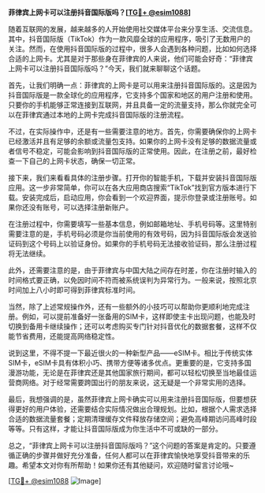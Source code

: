 **菲律宾上网卡可以注册抖音国际版吗？[[TG💪+ @esim1088](https://t.me/s/esim1088)]**

随着互联网的发展，越来越多的人开始使用社交媒体平台来分享生活、交流信息。其中，抖音国际版（TikTok）作为一款风靡全球的应用程序，吸引了无数用户的关注。然而，在使用抖音国际版的过程中，很多人会遇到各种问题，比如如何选择合适的上网卡。尤其是对于那些身在菲律宾的人来说，他们可能会好奇：“菲律宾上网卡可以注册抖音国际版吗？”今天，我们就来聊聊这个话题。

首先，让我们明确一点：菲律宾的上网卡是可以用来注册抖音国际版的。这是因为抖音国际版是一款全球化的应用程序，它支持多个国家和地区的用户注册和使用。只要你的手机能够正常连接到互联网，并且具备一定的流量支持，那么你就完全可以在菲律宾通过本地的上网卡完成抖音国际版的注册流程。

不过，在实际操作中，还是有一些需要注意的地方。首先，你需要确保你的上网卡已经激活并且有足够的余额或流量包支持。如果你的上网卡没有足够的数据流量或者信号不稳定，可能会影响到抖音国际版的正常使用。因此，在注册之前，最好检查一下自己的上网卡状态，确保一切正常。

接下来，我们来看看具体的注册步骤。打开你的智能手机，下载并安装抖音国际版应用。这一步非常简单，你可以在各大应用商店搜索“TikTok”找到官方版本进行下载。安装完成后，启动应用，你会看到一个欢迎界面，提示你登录或注册账号。如果你还没有账号，可以选择注册新账户。

在注册过程中，你需要填写一些基本信息，例如邮箱地址、手机号码等。这里特别需要注意的是，手机号码必须是你当前使用的有效号码，因为抖音国际版会发送验证码到这个号码上以验证身份。如果你的手机号码无法接收验证码，那么注册过程将无法继续。

此外，还需要注意的是，由于菲律宾与中国大陆之间存在时差，你在注册时输入的时间格式要正确，以免因时间不符而被系统误判为异常行为。一般来说，按照北京时间加上八小时即可得到菲律宾标准时间。

当然，除了上述常规操作外，还有一些额外的小技巧可以帮助你更顺利地完成注册。例如，可以提前准备好一张备用的SIM卡，这样即使主卡出现问题，也能及时切换到备用卡继续操作；还可以考虑购买专门针对抖音优化的数据套餐，这样不仅能节省费用，还能提高网络稳定性。

说到这里，不得不提一下最近很火的一种新型产品——eSIM卡。相比于传统实体SIM卡，eSIM卡具有体积小巧、携带方便等诸多优点。更重要的是，它支持多国漫游功能，无论是在菲律宾还是其他国家旅行期间，都可以轻松切换至当地最佳运营商网络。对于经常需要跨国出行的朋友来说，这无疑是一个非常实用的选择。

最后，我想强调的是，虽然菲律宾上网卡确实可以用来注册抖音国际版，但要想获得更好的用户体验，还需要结合实际情况做出合理规划。比如，根据个人需求选择合适的数据流量套餐；定期清理缓存文件释放存储空间；避免高峰期访问高峰时段等等。只有这样，才能让抖音国际版成为你生活中不可或缺的一部分。

总之，“菲律宾上网卡可以注册抖音国际版吗？”这个问题的答案是肯定的。只要遵循正确的步骤并做好充分准备，任何人都可以在菲律宾愉快地享受抖音带来的乐趣。希望本文对你有所帮助！如果你还有其他疑问，欢迎随时留言讨论哦~

[[TG💪+ @esim1088](https://t.me/s/esim1088) ![Image](https://i.postimg.cc/4NQfJmqS/Snipaste-2025-05-13-00-14-12.png)]